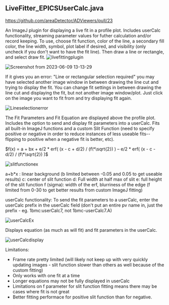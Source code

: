 ## **LiveFitter_EPICSUserCalc.java**
https://github.com/areaDetector/ADViewers/pull/23

An ImageJ plugin for displaying a live fit in a profile plot. Includes userCalc functionality, streaming parameter values for futher calculation and/or record keeping. To use, choose fit function, color of the line, a secondary fill color, the line width, symbol, plot label if desired, and visibility (only uncheck if you don't want to have the fit line). Then draw a line or rectangle, and select draw fit.
![livefittingplugin](https://user-images.githubusercontent.com/106117997/198303604-a3a6a4d1-68a5-455c-b956-b14bbb21937c.png)

![Screenshot from 2023-06-09 13-13-29](https://github.com/abrewe/Documentation/assets/106117997/933022ad-25d6-42c5-bc7e-b319e850c455)

If it gives you an error: "Line or rectangular selection required" you may have selected another image window in between drawing the line cut and trying to display the fit. You can change fit settings in between drawing the line cut and displaying the fit, but not another image window/plot. Just click on the image you want to fit from and try displaying fit again.

![Lineselectionerror](https://github.com/abrewe/Documentation/assets/106117997/32696719-a53a-439a-a079-2c43da34d84e)

The Fit Parameters and Fit Equation are displayed above the profile plot.
Includes the option to send and display fit parameters into a userCalc. 
Fits all built-in ImageJ functions and a custom Slit Function (need to specify positive or negative in order to reduce instances of less useable fits--flipping to positive when a negative fit is better, etc). 

$f(x) = a + bx + e/2 * erf( (x - c + d/2) / (f\*\sqrt{2}) ) – e/2 * erf( (x - c - d/2) / (f\*\sqrt{2}) )$

![slitfunctionex](https://user-images.githubusercontent.com/106117997/198300713-61eb3639-a41c-4f4e-a6e8-c7fc322e5d4e.png)


a+b*x : linear background (b limited between -0.05 and 0.05 to get useable results)
c: center of slit function
d: Full width at half max of slit
e: full height of the slit function
f (sigma): width of the erf, blurriness
of the edge (f limited from 0-30 to get better results from custom ImageJ fitting)

userCalc functionality: To send the fit parameters to a userCalc, enter the userCalc prefix 
in the userCalc field (don't put an entire pv name in, just the prefix - eg. 1bmc:userCalc7, not 1bmc-userCalc7.A)

![userCalcEx](https://user-images.githubusercontent.com/106117997/198303770-b0eb0eb4-1d81-42ad-9206-120b432f4d8c.png) 

Displays equation (as much as will fit) and fit parameters in the userCalc. 

![userCalcdisplay](https://user-images.githubusercontent.com/106117997/198303930-042c4d0c-6e64-4d2e-a4c6-2285a120eeb1.png)

Limitations:
- Frame rate pretty limited (will likely not keep up with very quickly updating images - slit function slower than others as well because of the custom fitting)
- Only works with one fit at a time
- Longer equations may not be fully displayed in userCalc
- Limitations on f parameter for slit function fitting means there may be cases where fit is not great
- Better fitting performace for positive slit function than for negative.
